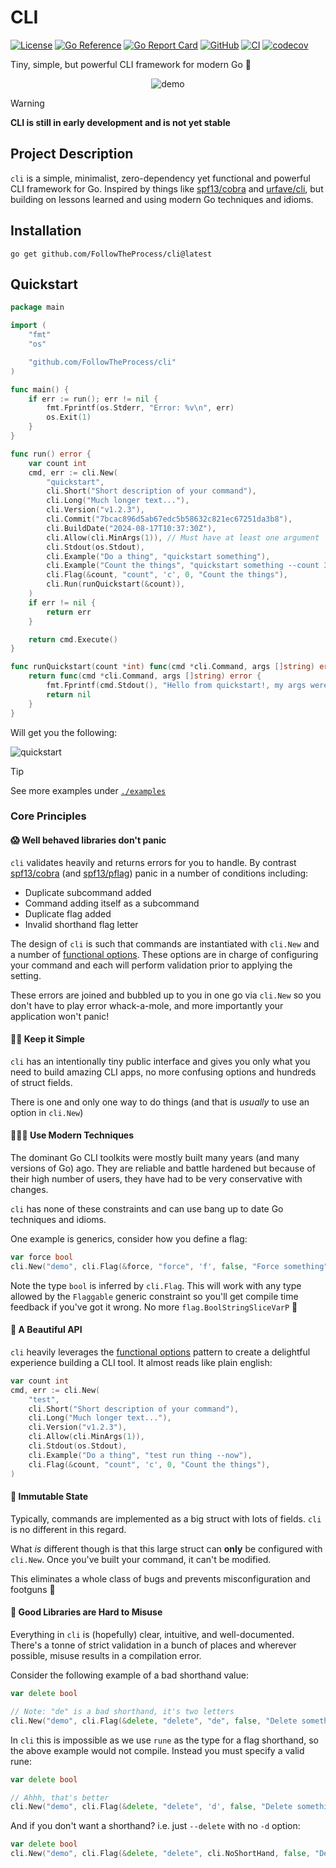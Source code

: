 # CLI

[![License](https://img.shields.io/github/license/FollowTheProcess/cli)](https://github.com/FollowTheProcess/cli)
[![Go Reference](https://pkg.go.dev/badge/github.com/FollowTheProcess/cli.svg)](https://pkg.go.dev/github.com/FollowTheProcess/cli)
[![Go Report Card](https://goreportcard.com/badge/github.com/FollowTheProcess/cli)](https://goreportcard.com/report/github.com/FollowTheProcess/cli)
[![GitHub](https://img.shields.io/github/v/release/FollowTheProcess/cli?logo=github&sort=semver)](https://github.com/FollowTheProcess/cli)
[![CI](https://github.com/FollowTheProcess/cli/workflows/CI/badge.svg)](https://github.com/FollowTheProcess/cli/actions?query=workflow%3ACI)
[![codecov](https://codecov.io/gh/FollowTheProcess/cli/branch/main/graph/badge.svg)](https://codecov.io/gh/FollowTheProcess/cli)

Tiny, simple, but powerful CLI framework for modern Go 🚀

<p align="center">
<img src="https://github.com/FollowTheProcess/cli/raw/main/docs/img/demo.png" alt="demo">
</p>

> [!WARNING]
> **CLI is still in early development and is not yet stable**

## Project Description

`cli` is a simple, minimalist, zero-dependency yet functional and powerful CLI framework for Go. Inspired by things like [spf13/cobra] and [urfave/cli], but building on lessons learned and using modern Go techniques and idioms.

## Installation

```shell
go get github.com/FollowTheProcess/cli@latest
```

## Quickstart

```go
package main

import (
	"fmt"
	"os"

	"github.com/FollowTheProcess/cli"
)

func main() {
	if err := run(); err != nil {
		fmt.Fprintf(os.Stderr, "Error: %v\n", err)
		os.Exit(1)
	}
}

func run() error {
	var count int
	cmd, err := cli.New(
		"quickstart",
		cli.Short("Short description of your command"),
		cli.Long("Much longer text..."),
		cli.Version("v1.2.3"),
		cli.Commit("7bcac896d5ab67edc5b58632c821ec67251da3b8"),
		cli.BuildDate("2024-08-17T10:37:30Z"),
		cli.Allow(cli.MinArgs(1)), // Must have at least one argument
		cli.Stdout(os.Stdout),
		cli.Example("Do a thing", "quickstart something"),
		cli.Example("Count the things", "quickstart something --count 3"),
		cli.Flag(&count, "count", 'c', 0, "Count the things"),
		cli.Run(runQuickstart(&count)),
	)
	if err != nil {
		return err
	}

	return cmd.Execute()
}

func runQuickstart(count *int) func(cmd *cli.Command, args []string) error {
	return func(cmd *cli.Command, args []string) error {
		fmt.Fprintf(cmd.Stdout(), "Hello from quickstart!, my args were: %v, count was %d\n", args, *count)
		return nil
	}
}

```

Will get you the following:

![quickstart](https://github.com/FollowTheProcess/cli/raw/main/docs/img/quickstart.gif)

> [!TIP]
> See more examples under [`./examples`](https://github.com/FollowTheProcess/cli/tree/main/examples)

### Core Principles

#### 😱 Well behaved libraries don't panic

`cli` validates heavily and returns errors for you to handle. By contrast [spf13/cobra] (and [spf13/pflag]) panic in a number of conditions including:

- Duplicate subcommand added
- Command adding itself as a subcommand
- Duplicate flag added
- Invalid shorthand flag letter

The design of `cli` is such that commands are instantiated with `cli.New` and a number of [functional options]. These options are in charge of configuring your command and each will perform validation prior to applying the setting.

These errors are joined and bubbled up to you in one go via `cli.New` so you don't have to play error whack-a-mole, and more importantly your application won't panic!

#### 🧘🏻 Keep it Simple

`cli` has an intentionally tiny public interface and gives you only what you need to build amazing CLI apps, no more confusing options and hundreds of struct fields.

There is one and only one way to do things (and that is *usually* to use an option in `cli.New`)

#### 👨🏻‍🔬 Use Modern Techniques

The dominant Go CLI toolkits were mostly built many years (and many versions of Go) ago. They are reliable and battle hardened but because of their high number of users, they have had to be very conservative with changes.

`cli` has none of these constraints and can use bang up to date Go techniques and idioms.

One example is generics, consider how you define a flag:

```go
var force bool
cli.New("demo", cli.Flag(&force, "force", 'f', false, "Force something"))
```

Note the type `bool` is inferred by `cli.Flag`. This will work with any type allowed by the `Flaggable` generic constraint so you'll get compile time feedback if you've got it wrong. No more `flag.BoolStringSliceVarP` 🎉

#### 🥹 A Beautiful API

`cli` heavily leverages the [functional options] pattern to create a delightful experience building a CLI tool. It almost reads like plain english:

```go
var count int
cmd, err := cli.New(
    "test",
    cli.Short("Short description of your command"),
    cli.Long("Much longer text..."),
    cli.Version("v1.2.3"),
    cli.Allow(cli.MinArgs(1)),
    cli.Stdout(os.Stdout),
    cli.Example("Do a thing", "test run thing --now"),
    cli.Flag(&count, "count", 'c', 0, "Count the things"),
)
```

#### 🔐 Immutable State

Typically, commands are implemented as a big struct with lots of fields. `cli` is no different in this regard.

What *is* different though is that this large struct can **only** be configured with `cli.New`. Once you've built your command, it can't be modified.

This eliminates a whole class of bugs and prevents misconfiguration and footguns 🔫

#### 🚧 Good Libraries are Hard to Misuse

Everything in `cli` is (hopefully) clear, intuitive, and well-documented. There's a tonne of strict validation in a bunch of places and wherever possible, misuse results in a compilation error.

Consider the following example of a bad shorthand value:

```go
var delete bool

// Note: "de" is a bad shorthand, it's two letters
cli.New("demo", cli.Flag(&delete, "delete", "de", false, "Delete something"))
```

In `cli` this is impossible as we use `rune` as the type for a flag shorthand, so the above example would not compile. Instead you must specify a valid rune:

```go
var delete bool

// Ahhh, that's better
cli.New("demo", cli.Flag(&delete, "delete", 'd', false, "Delete something"))
```

And if you don't want a shorthand? i.e. just `--delete` with no `-d` option:

```go
var delete bool
cli.New("demo", cli.Flag(&delete, "delete", cli.NoShortHand, false, "Delete something"))
```

[spf13/cobra]: https://github.com/spf13/cobra
[spf13/pflag]: https://github.com/spf13/pflag
[urfave/cli]: https://github.com/urfave/cli
[functional options]: https://dave.cheney.net/2014/10/17/functional-options-for-friendly-apis
